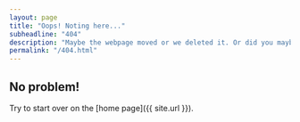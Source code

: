 ```yaml
---
layout: page
title: "Oops! Noting here..."
subheadline: "404"
description: "Maybe the webpage moved or we deleted it. Or did you maybe mistype the URL?"
permalink: "/404.html"
---
```

## No problem!

Try to start over on the [home page]({{ site.url }}).  